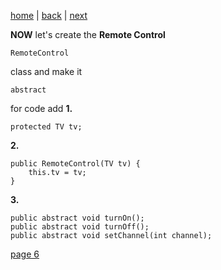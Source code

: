 [home](./page01.md) | [back](./page04.md) | [next](./page06.md)

**NOW** let's create the **Remote Control**
```
RemoteControl
```
class and make it
```
abstract
```
for code add
**1.**
```
protected TV tv;
```

**2.**
```
public RemoteControl(TV tv) {
    this.tv = tv;
}
```

**3.**
```
public abstract void turnOn();
public abstract void turnOff();
public abstract void setChannel(int channel);
```


[page 6](./page06.md)
